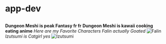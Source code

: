 # app-dev
## 
**Dungeon Meshi is peak Fantasy fr fr**
**Dungeon Meshi is kawaii cooking eating anime**
*Here are my Favorite Characters*
*Falin actually Goated*
![Falin](![dab46d1-38e5e34d-895d-42e3-bc17-407dd72b8afa](https://github.com/RCT27STI/app-dev/assets/169653180/f626f690-00d4-4229-91ca-5c3a75e34206))
*Izutsumi is Catgirl yes*
![Izutsumi](![f901b47cdee14496cbf049e6dd7037b1](https://github.com/RCT27STI/app-dev/assets/169653180/7a63cd72-44ad-4067-b9c0-d5049ccb7c65))
